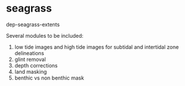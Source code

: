 # seagrass
dep-seagrass-extents

Several modules to be included:

1. low tide images and high tide images for subtidal and intertidal zone delineations
2. glint removal
3. depth corrections
4. land masking
5. benthic vs non benthic mask
